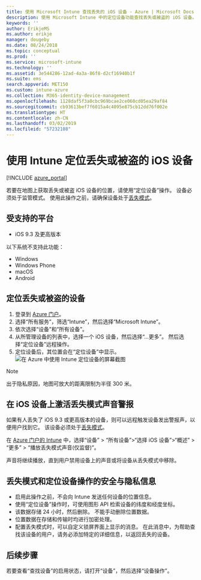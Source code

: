 ```yaml
---
title: 使用 Microsoft Intune 查找丢失的 iOS 设备 - Azure | Microsoft Docs
description: 使用 Microsoft Intune 中的定位设备功能查找丢失或被盗的 iOS 设备。 获取使用“定位设备”操作时的安全与隐私相关详细信息。
keywords: ''
author: ErikjeMS
ms.author: erikje
manager: dougeby
ms.date: 08/24/2018
ms.topic: conceptual
ms.prod: ''
ms.service: microsoft-intune
ms.technology: ''
ms.assetid: 3e544286-12ad-4a3a-86f8-d2cf16940b1f
ms.suite: ems
search.appverid: MET150
ms.custom: intune-azure
ms.collection: M365-identity-device-management
ms.openlocfilehash: 1128daf5f3a0cbc969bcae2ce060cd05ea29af84
ms.sourcegitcommit: cb93613bef7f6015a4c4095e875cb12dd76f002e
ms.translationtype: HT
ms.contentlocale: zh-CN
ms.lasthandoff: 03/02/2019
ms.locfileid: "57232108"
---
```

# <a name="locate-lost-or-stolen-ios-devices-with-intune"></a>使用 Intune 定位丢失或被盗的 iOS 设备

[!INCLUDE [azure_portal](./includes/azure_portal.md)]

若要在地图上获取丢失或被盗 iOS 设备的位置，请使用“定位设备”操作。 设备必须处于监管模式。 使用此操作之前，请确保设备处于[丢失模式](device-lost-mode.md)。

## <a name="supported-platforms"></a>受支持的平台

- iOS 9.3 及更高版本

以下系统不支持此功能： 
- Windows
- Windows Phone
- macOS
- Android

## <a name="locate-a-lost-or-stolen-device"></a>定位丢失或被盗的设备

1. 登录到 [Azure 门户](https://portal.azure.com)。
2. 选择“所有服务”，筛选“Intune”，然后选择“Microsoft Intune”。
3. 依次选择“设备”和“所有设备”。
4. 从所管理设备的列表中，选择一个 iOS 设备，然后选择“...更多”。 然后选择“定位设备”远程操作。
5. 定位设备后，其位置会在“定位设备”中显示。
    ![在 Azure 中使用 Intune 定位设备的屏幕截图](./media/locate-device.png)

>[!NOTE]
>出于隐私原因，地图可放大的距离限制为半径 300 米。

## <a name="activate-lost-mode-sound-alert-on-an-ios-device"></a>在 iOS 设备上激活丢失模式声音警报

如果有人丢失了 iOS 9.3 或更高版本的设备，则可以远程触发设备发出警报声，以便用户找到它。 该设备必须处于[丢失模式](device-lost-mode.md)。

在 [Azure 门户的 Intune](https://aka.ms/intuneportal) 中，选择“设备” > “所有设备”>“选择 iOS 设备”>“概述” > “更多” > “播放丢失模式声音(仅监督)”。

声音将继续播放，直到用户禁用设备上的声音或将设备从丢失模式中移除。


## <a name="security-and-privacy-information-for-lost-mode-and-locate-device-actions"></a>丢失模式和定位设备操作的安全与隐私信息
- 启用此操作之前，不会向 Intune 发送任何设备的位置信息。
- 使用“定位设备”操作时，可使用图形 API 检索设备的纬度和经度坐标。
- 该数据存储 24 小时，然后删除。 不能手动删除位置数据。
- 位置数据在存储和传输时均进行加密处理。
- 配置丢失模式时，可以自定义锁屏界面上显示的消息。 在此消息中，为帮助查找该设备的用户，请务必添加特定的详细信息，以返回丢失的设备。

## <a name="next-steps"></a>后续步骤

若要查看“查找设备”的启用状态，请打开“设备”，然后选择“设备操作”。
